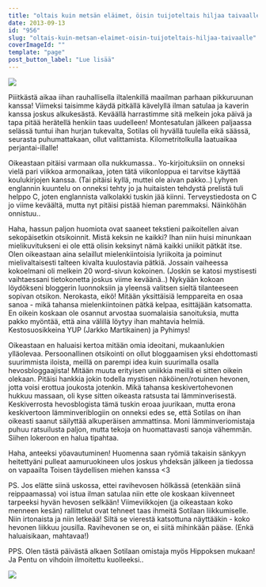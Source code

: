 ```yaml
---
title: "oltais kuin metsän eläimet, öisin tuijoteltais hiljaa taivaalle."
date: 2013-09-13
id: "956"
slug: "oltais-kuin-metsan-elaimet-oisin-tuijoteltais-hiljaa-taivaalle"
coverImageId: ""
template: "page"
post_button_label: "Lue lisää"
---
```


[![](/images/2013-09-13-581.png)](http://3.bp.blogspot.com/-ikcIxV_XJtg/UjOBqjji1hI/AAAAAAAAGz8/xhfs8n-_Hq8/s1600/2013-09-13-581.png)

Piiitkästä aikaa iihan rauhallisella iltalenkillä maailman parhaan pikkuruunan kanssa! Viimeksi taisimme käydä pitkällä kävelyllä ilman satulaa ja kaverin kanssa joskus alkukesästä. Keväällä harrastimme sitä melkein joka päivä ja tapa pitää herätellä henkiin taas uudelleen! Montesatulan jälkeen paljaassa selässä tuntui ihan hurjan tukevalta, Sotilas oli hyvällä tuulella eikä säässä, seurasta puhumattakaan, ollut valittamista. Kilometritolkulla laatuaikaa perjantai-illalle!

Oikeastaan pitäisi varmaan olla nukkumassa.. Yo-kirjoituksiin on onneksi vielä pari viikkoa armonaikaa, joten tätä viikonloppua ei tarvitse käyttää koulukirjojen kanssa. (Tai pitäisi kyllä, muttei ole aivan pakko..) Lyhyen englannin kuuntelu on onneksi tehty jo ja huitaisten tehdystä prelistä tuli helppo C, joten englannista valkolakki tuskin jää kiinni. Terveystiedosta on C jo viime keväältä, mutta nyt pitäisi pistää hieman paremmaksi. Näinköhän onnistuu..

Haha, hassun paljon huomiota ovat saaneet tekstieni paikoitellen aivan sekopäisetkin otsikoinnit. Mistä keksin ne kaikki? Ihan niin huisi minunkaan mielikuvitukseni ei ole että olisin keksinyt nämä kaikki uniikit pätkät itse. Olen oikeastaan aina selaillut mielenkiintoisia lyriikoita ja poiminut mielivaltaisesti talteen kivalta kuulostavia pätkiä. Jossain vaiheessa kokoelmani oli melkein 20 word-sivun kokoinen. (Joskin se katosi mystisesti vaihtaessani tietokonetta joskus viime keväänä..) Nykyään kokoan löydökseni bloggerin luonnoksiin ja yleensä valitsen sieltä tilanteeseen sopivan otsikon. Nerokasta, eikö! Mitään yksittäisiä lemppareita en osaa sanoa - mikä tahansa mielenkiintoinen pätkä kelpaa, esittäjään katsomatta. En oikein koskaan ole osannut arvostaa suomalaisia sanoituksia, mutta pakko myöntää, että aina välillä löytyy ihan mahtavia helmiä. Kestosuosikkeina YUP (Jarkko Martikainen) ja Pyhimys!

Oikeastaan en haluaisi kertoa mitään omia ideoitani, mukaanlukien ylläolevaa. Persoonallinen otsikointi on ollut bloggaamisen yksi ehdottomasti suurimmista iloista, meillä on parempi idea kuin suurimalla osalla hevosbloggaajista! Mitään muuta erityisen uniikkia meillä ei sitten oikein olekaan. Pitäisi hankkia jokin todella mystisen näköinen/rotuinen hevonen, jotta voisi erottua joukosta jotenkin. Mikä tahansa keskivertohevonen hukkuu massaan, oli kyse sitten oikeasta ratsusta tai lämminverisestä. Keskiverrosta hevosblogista tämä tuskin eroaa juurikaan, mutta erona keskivertoon lämminveriblogiin on onneksi edes se, että Sotilas on ihan oikeasti saanut säilyttää alkuperäisen ammattinsa. Moni lämminveriomistaja puhuu ratsuilusta paljon, mutta tekoja on huomattavasti sanoja vähemmän. Siihen lokeroon en halua tipahtaa.

Haha, anteeksi yöavautuminen! Huomenna saan ryömiä takaisin sänkyyn heitettyäni pulleat aamuruokineen ulos joskus yhdeksän jälkeen ja tiedossa on vapaailta Toisen täydellisen miehen kanssa <3

PS. Jos elätte siinä uskossa, ettei ravihevosen hölkässä (etenkään siinä reippaamassa) voi istua ilman satulaa niin ette ole koskaan kiivenneet tarpeeksi hyvän hevosen selkään! Viimeviikkojen (ja oikeastaan koko menneen kesän) rallittelut ovat tehneet taas ihmeitä Sotilaan liikkumiselle. Niin irtonaista ja niin letkeää! Siltä se vierestä katsottuna näyttääkin - koko hevonen liikkuu jousilla. Ravihevonen se on, ei siitä mihinkään pääse. (Enkä haluaisikaan, mahtavaa!)

PPS. Olen tästä päivästä alkaen Sotilaan omistaja myös Hippoksen mukaan! Ja Pentu on vihdoin ilmoitettu kuolleeksi..

[![](/images/ak.png)](http://2.bp.blogspot.com/-6wx0IzVJgR0/UjOObXlgMCI/AAAAAAAAG0M/hObSxLYGnDE/s1600/ak.png)
